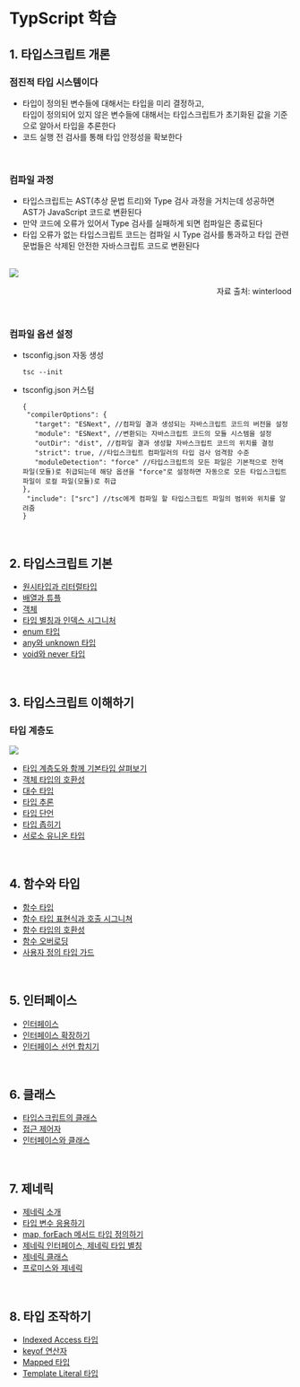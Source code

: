 # TypScript 학습

## 1. 타입스크립트 개론

### 점진적 타입 시스템이다

- 타입이 정의된 변수들에 대해서는 타입을 미리 결정하고,  
  타입이 정의되어 있지 않은 변수들에 대해서는 타입스크립트가 초기화된 값을 기준으로 알아서 타입을 추론한다
- 코드 실행 전 검사를 통해 타입 안정성을 확보한다

<br/>

### 컴파일 과정

- 타입스크립트는 AST(추상 문법 트리)와 Type 검사 과정을 거치는데 성공하면 AST가 JavaScript 코드로 변환된다
- 만약 코드에 오류가 있어서 Type 검사를 실패하게 되면 컴파일은 종료된다
- 타입 오류가 없는 타입스크립트 코드는 컴파일 시 Type 검사를 통과하고 타입 관련 문법들은 삭제된 안전한 자바스크립트 코드로 변환된다

<br/>

<img src="https://github.com/timetam24/TIL/assets/135303974/77e7ac54-e40d-48fa-827d-9784c5b646d4">
<p style="text-align: right">자료 출처: winterlood</p>

<br/>

### 컴파일 옵션 설정

- tsconfig.json 자동 생성

  ```
  tsc --init
  ```

- tsconfig.json 커스텀
  ```
  {
   "compilerOptions": {
     "target": "ESNext", //컴파일 결과 생성되는 자바스크립트 코드의 버전을 설정
     "module": "ESNext", //변환되는 자바스크립트 코드의 모듈 시스템을 설정
     "outDir": "dist", //컴파일 결과 생성할 자바스크립트 코드의 위치를 결정
     "strict": true, //타입스크립트 컴파일러의 타입 검사 엄격함 수준
     "moduleDetection": "force" //타입스크립트의 모든 파일은 기본적으로 전역 파일(모듈)로 취급되는데 해당 옵션을 "force"로 설정하면 자동으로 모든 타입스크립트 파일이 로컬 파일(모듈)로 취급
  },
   "include": ["src"] //tsc에게 컴파일 할 타입스크립트 파일의 범위와 위치를 알려줌
  }
  ```

<br/>

## 2. 타입스크립트 기본

- [원시타입과 리터럴타입](https://github.com/timetam24/TypeScript/commit/063e8e1cab49efd260c3baccb78a93fddadbcc59)
- [배열과 튜플](https://github.com/timetam24/TypeScript/commit/c5f23d0372ba21206c53ea1d64ba8b5f56b88e6b)
- [객체](https://github.com/timetam24/TypeScript/commit/13f4e563faec03428de16086c4e7fd0b57cce317)
- [타입 별칭과 인덱스 시그니처](https://github.com/timetam24/TypeScript/commit/475b344e6d2816672b19e98ed444c04261547912)
- [enum 타입](https://github.com/timetam24/TypeScript/commit/42625d29fa627d97a736e125878ef241458e119c)
- [any와 unknown 타입](https://github.com/timetam24/TypeScript/commit/f5a367bcbdfcee93aca81be4caf564d11595401a)
- [void와 never 타입](https://github.com/timetam24/TypeScript/commit/a67f7bce20ae9de0037fa0c998e0f8c9fc9ffbd9)

<br/>

## 3. 타입스크립트 이해하기

### 타입 계층도

 <img src="https://github.com/timetam24/TypeScript/assets/135303974/0659ec6a-b372-4c7f-a3e4-1cc562b48925" />

 <br/>

- [타입 계층도와 함께 기본타입 살펴보기](https://github.com/timetam24/TypeScript/commit/9a4c4d12d7da36c46dc7c5087993eecb104483a8)
- [객체 타입의 호환성](https://github.com/timetam24/TypeScript/commit/3a20eaa53053355499cf437d9dc4ca2d13373472)
- [대수 타입](https://github.com/timetam24/TypeScript/commit/b66196979b4c51f33b933276c0845f7b96499f59)
- [타입 추론](https://github.com/timetam24/TypeScript/commit/fd7c92d015f1e44b480aece4f4e473d60a8e9e1d)
- [타입 단언](https://github.com/timetam24/TypeScript/commit/43457778547fd2498b4ab2ab8a9062720ef17f94)
- [타입 좁히기](https://github.com/timetam24/TypeScript/commit/9b5b5bf59966b7697660c74f8d59b84fc206842a)
- [서로소 유니온 타입](https://github.com/timetam24/TypeScript/commit/a30fab65c89779a267299dac7af0fb9635ad1f7d)

<br/>

## 4. 함수와 타입

- [함수 타입](https://github.com/timetam24/TypeScript/commit/517953f787e576600d5ac05bd87e2b1f7ec56f2f)
- [함수 타입 표현식과 호출 시그니쳐](https://github.com/timetam24/TypeScript/commit/c70217e75d0296189e66f47373d8588e5f25b81b)
- [함수 타입의 호환성](https://github.com/timetam24/TypeScript/commit/b167ec305619251224f8b1762fc3044dd8348234)
- [함수 오버로딩](https://github.com/timetam24/TypeScript/commit/c55dc21806ae83b0dd238cc23db2429f8fe495d1)
- [사용자 정의 타입 가드](https://github.com/timetam24/TypeScript/commit/26708c01d131a0ab5dacbf951d216cc97b65bd2f)

<br/>

## 5. 인터페이스

- [인터페이스](https://github.com/timetam24/TypeScript/commit/acc1b91b31be3f6e9a35bb2208ecfda699fc5982)
- [인터페이스 확장하기](https://github.com/timetam24/TypeScript/commit/a89d892f85ca608c1a19b12eaee93d388464d81b)
- [인터페이스 선언 합치기](https://github.com/timetam24/TypeScript/commit/02adab1807cb5067ce9e7d4b38f141ece1d0875d)

<br/>

## 6. 클래스

- [타입스크립트의 클래스](https://github.com/timetam24/TypeScript/commit/9e66d63fab5537e5eecf71990a9c8d8c5e308d04)
- [접근 제어자](https://github.com/timetam24/TypeScript/commit/af3a9b03375772ca8626854b7fbbbd8d5ee005f9)
- [인터페이스와 클래스](https://github.com/timetam24/TypeScript/commit/decf2c6b396c978b9ed22faf07a59575e6ceb540)

<br/>

## 7. 제네릭

- [제네릭 소개](https://github.com/timetam24/TypeScript/commit/0293fa7ad223e437a9f69484f7e5e2d6209bd283)
- [타입 변수 응용하기](https://github.com/timetam24/TypeScript/commit/e1980d74212baa838b53622d7c1add54f3db325a)
- [map, forEach 메서드 타입 정의하기](https://github.com/timetam24/TypeScript/commit/4b83190288e92121903e7ca6351a01df41e186bf)
- [제네릭 인터페이스, 제네릭 타입 별칭](https://github.com/timetam24/TypeScript/commit/ea2540ba72fdc67d1823ec4ccc90549f47f7a822)
- [제네릭 클래스](https://github.com/timetam24/TypeScript/commit/5513baf5a172d7166855b8ce79ee6b96498ddce8)
- [프로미스와 제네릭](https://github.com/timetam24/TypeScript/commit/051a7b8b299b2937e7a5db092b4ec3b120de498b)

<br/>

## 8. 타입 조작하기

- [Indexed Access 타입](https://github.com/timetam24/TypeScript/commit/9652538dbf1375c5ad9b45e2694dbd297cb5a645)
- [keyof 연산자](https://github.com/timetam24/TypeScript/commit/081089dcb3f7abf7df02bec34d18ef032e1d377e)
- [Mapped 타입](https://github.com/timetam24/TypeScript/commit/6c6b644ae0ee23551c5434782905482096e07d78)
- [Template Literal 타입](https://github.com/timetam24/TypeScript/commit/8f6dff074c6f74a74ac5346634dcbc3d352f28af)

 <br/>

<!-- ## 9. 조건부 타입

## 10. 유틸리티 타입 -->
